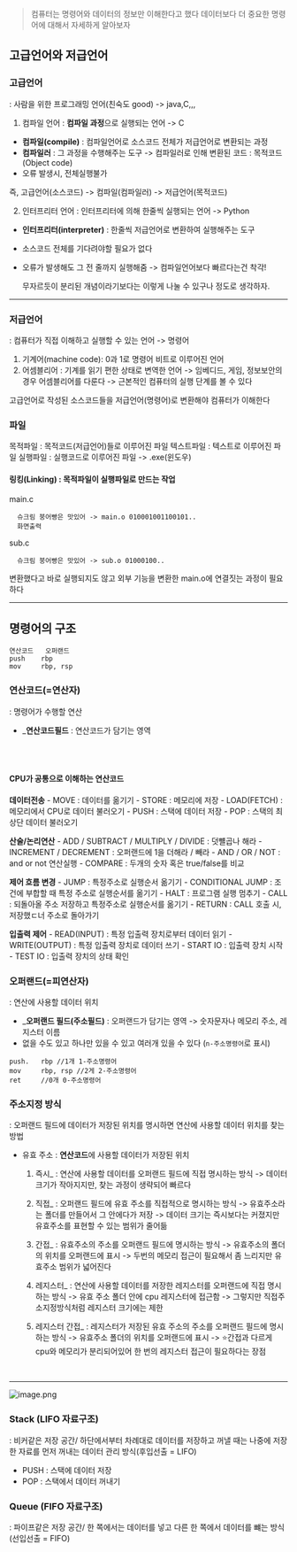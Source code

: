 > 컴퓨터는 명령어와 데이터의 정보만 이해한다고 했다 데이터보다 더 중요한 명령어에 대해서 자세하게 알아보자

## 고급언어와 저급언어
### 고급언어
: 사람을 위한 프로그래밍 언어(친숙도 good) -> java,C,,,


1. 컴파일 언어 : **컴파일 과정**으로 실행되는 언어 -> C

-  **컴파일(compile)** : 컴파일언어로 소스코드 전체가 저급언어로 변환되는 과정
-  **컴파일러** : 그 과정을 수행해주는 도구 -> 컴파일러로 인해 변환된 코드 : 목적코드(Object code)
- 오류 발생시, 전체실행불가

즉, 고급언어(소스코드) -> 컴파일(컴파일러) -> 저급언어(목적코드)



2. 인터프리터 언어 : 인터프리터에 의해 한줄씩 실행되는 언어 -> Python
- **인터프리터(interpreter)** : 한줄씩 저급언어로 변환하여 실행해주는 도구
- 소스코드 전체를 기다려야할 필요가 없다
- 오류가 발생해도 그 전 줄까지 실행해줌 -> 컴파일언어보다 빠르다는건 착각!

	무자르듯이 분리된 개념이라기보다는 이렇게 나눌 수 있구나 정도로 생각하자.




 ----
### 저급언어
: 컴퓨터가 직접 이해하고 실행할 수 있는 언어 -> 명령어



1. 기계어(machine code): 0과 1로 명령어 비트로 이루어진 언어
2. 어셈블리어 : 기계를 읽기 편한 상태로 변역한 언어
	-> 임베디드, 게임, 정보보안의 경우 어셈블리어를 다룬다
	-> 근본적인 컴퓨터의 실행 단계를 볼 수 있다

고급언어로 작성된 소스코드들을 저급언어(명령어)로 변환해야 컴퓨터가 이해한다



### 파일
목적파일 : 목적코드(저급언어)들로 이루어진 파일
텍스트파일 : 텍스트로 이루어진 파일
실행파일 : 실행코드로 이루어진 파일 -> .exe(윈도우)



#### 링킹(Linking) : 목적파일이 실행파일로 만드는 작업
  main.c 

      슈크림 붕어빵은 맛있어 -> main.o 010001001100101..
      화면출력

  sub.c

      슈크림 붕어빵은 맛있어 -> sub.o 01000100..

   변환했다고 바로 실행되지도 않고 외부 기능을 변환한 main.o에 연결짓는 과정이 필요하다
   <br>


---
## 명령어의 구조
```
연산코드   오퍼랜드
push	rbp
mov		rbp, rsp
```


### 연산코드(=연산자)
: 명령어가 수행할 연산
- _**연산코드필드** : 연산코드가 담기는 영역

<br>
<br>

#### CPU가 공통으로 이해하는 연산코드
**데이터전송**
	- MOVE : 데이터를 옮기기
	- STORE : 메모리에 저장
	- LOAD(FETCH) : 메모리에서 CPU로 데이터 불러오기
	- PUSH : 스택에 데이터 저장
	- POP : 스택의 최상단 데이터 불러오기

 **산술/논리연산**
	- ADD / SUBTRACT /  MULTIPLY / DIVIDE : 덧뺼곱나 해라
	- INCREMENT / DECREMENT : 오퍼랜드에 1을 더해라 / 빼라
	- AND / OR / NOT : and or not 연산실행
	- COMPARE : 두개의 숫자 혹은 true/false를 비교

**제어 흐름 변경**
	- JUMP : 특정주소로 실행순서 옮기기
	- CONDITIONAL JUMP :  조건에 부합할 때 특정 주소로 실행순서를 옮기기
	- HALT : 프로그램 실행 멈추기
	- CALL : 되돌아올 주소 저장하고 특정주소로 실행순서를 옮기기
	- RETURN : CALL 호출 시, 저장했ㄷ너 주소로 돌아가기

**입출력 제어**
	- READ(INPUT) : 특정 입출력 장치로부터 데이터 읽기
	- WRITE(OUTPUT) : 특정 입출력 장치로 데이터 쓰기
	- START IO : 입출력 장치 시작
	- TEST IO : 입출력 장치의 상태 확인




### 오퍼랜드(=피연산자)
: 연산에 사용할 데이터 위치
- _**오퍼랜드 필드(주소필드)** : 오퍼랜드가 담기는 영역 -> 숫자문자나 메모리 주소, 레지스터 이름
- 없을 수도 있고 하나만 있을 수 있고 여러개 있을 수 있다 (`n-주소명령어`로 표시)

```
push.   rbp //1개 1-주소명령어
mov	    rbp, rsp //2게 2-주소명령어
ret	    //0개 0-주소명령어
```



### 주소지정 방식
: 오퍼랜드 필드에 데이터가 저장된 위치를 명시하면 연산에 사용할 데이터 위치를 찾는 방법
 - 유효 주소 : **연산코드**에 사용할 데이터가 저장된 위치
 
   1. 즉시_ : 연산에 사용할 데이터를 오퍼랜드 필드에 직접 명시하는 방식
	   -> 데이터 크기가 작아지지만, 찾는 과정이 생략되어 빠르다
   
   2. 직접_ : 오퍼랜드 필드에 유효 주소를 직접적으로 명시하는 방식
	   -> 유효주소라는 폴더를 만들어서 그 안에다가 저장
	   -> 데이터 크기는 즉시보다는 커졌지만 유효주소를 표현할 수 있는 범위가 줄어듦

   3. 간접_ : 유효주소의 주소를 오퍼랜드 필드에 명시하는 방식
	   -> 유효주소의 폴더의 위치를 오퍼랜드에 표시
	   -> 두번의 메모리 접근이 필요해서 좀 느리지만 유효주소 범위가 넓어진다

   4. 레지스터_ : 연산에 사용할 데이터를 저장한 레지스터를 오퍼랜드에 직접 명시하는 방식
	   -> 유효 주소 폴더 안에 cpu 레지스터에 접근함
	   -> 그렇지만 직접주소지정방식처럼 레지스터 크기에는 제한

   5. 레지스터 간접_ : 레지스터가 저장된 유효 주소의 주소를 오퍼랜드 필드에 명시하는 방식
	   -> 유효주소 폴더의 위치를 오퍼랜드에 표시
	   -> ⭐️간접과 다르게 cpu와 메모리가 분리되어있어 한 번의 레지스터 접근이 필요하다는 장점 
<br>





---
![image.png](https://velog.velcdn.com/images/bineer0826/post/0d66ab53-80e6-44bd-a73c-a683816fc9a8/image.png)


### Stack (LIFO 자료구조)
: 비커같은 저장 공간/ 하단에서부터 차례대로 데이터를 저장하고 꺼낼 때는 나중에 저장한 자료를 먼저 꺼내는 데이터 관리 방식(후입선출 = LIFO)

- PUSH : 스택에 데이터 저장
- POP : 스택에서 데이터 꺼내기



### Queue (FIFO 자료구조)
: 파이프같은 저장 공간/ 한 쪽에서는 데이터를 넣고 다른 한 쪽에서 데이터를 뺴는 방식(선입선출 = FIFO)


